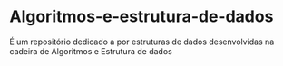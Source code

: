 # Algoritmos-e-estrutura-de-dados
É um repositório dedicado a por estruturas de dados desenvolvidas na cadeira de Algoritmos e Estrutura de dados
